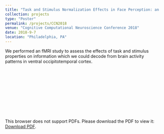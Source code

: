 ```yaml
---
title: "Task and Stimulus Normalization Effects in Face Perception: an fMRI Study"
collection: projects
type: "Poster"
permalink: /projects/CCN2018
venue: "Cognitive Computational Neuroscience Conference 2018"
date: 2018-9-7
location: "Philadelphia, PA"
---
```


We performed an fMRI study to assess the effects of task and stimulus properties on information which we could decode from brain activity patterns in ventral occipitotemporal cortex.


<object data="/files/CCN2018_poster.pdf" type="application/pdf" width="700px" height="400px">
    <embed src="http://nblauch.github.io/files/CCN2018_poster.pdf">
        <p>This browser does not support PDFs. Please download the PDF to view it: <a href="http://nblauch.github.io/files/CCN2018_poster.pdf">Download PDF</a>.</p>
    </embed>
</object>
